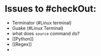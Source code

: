 # Issues to #checkOut:
- Terminator (#Linux terminal)
- Guake (#Linux Terminal)
- what does `source` command do?
- [[Python]]
- [[Regex]]
- 